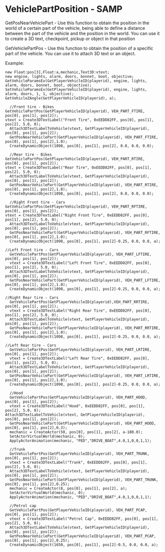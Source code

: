 # VehiclePartPosition - SAMP
GetPosNearVehiclePart - Use this function to obtain the position in the world of a certain part of the vehicle, being able to define a distance between the part of the vehicle and the position in the world. You can use it to create a 3D text, checkpoint, pickup or object in that position

GetVehiclePartPos - Use this function to obtain the position of a specific part of the vehicle. You can use it to attach 3D text or an object.

Example:

    new Float:pos[3],Float:a,mechanic,Text3D:vtext;
    new engine, lights, alarm, doors, bonnet, boot, objective;
    GetVehicleParamsEx(GetPlayerVehicleID(playerid), engine, lights, alarm, doors, bonnet, boot, objective);
    SetVehicleParamsEx(GetPlayerVehicleID(playerid), engine, lights, alarm, doors, 1, 1, objective);
    GetVehicleZAngle(GetPlayerVehicleID(playerid), a);

	  //Front tire - Bikes
    GetVehiclePartPos(GetPlayerVehicleID(playerid), VEH_PART_FTIRE, pos[0], pos[1], pos[2]);
    vtext = Create3DTextLabel("Front Tire", 0xEEDD82FF, pos[0], pos[1], pos[2], 5.0, 0);
 	  Attach3DTextLabelToVehicle(vtext, GetPlayerVehicleID(playerid), pos[0], pos[1], pos[2]);
 	  GetPosNearVehiclePart(GetPlayerVehicleID(playerid), VEH_PART_FTIRE, pos[0], pos[1], pos[2],1.0);
	  CreateDynamicObject(1098, pos[0], pos[1], pos[2], 0.0, 0.0, 0.0);

	  //Rear tire - Bikes
    GetVehiclePartPos(GetPlayerVehicleID(playerid), VEH_PART_RTIRE, pos[0], pos[1], pos[2]);
    vtext = Create3DTextLabel("Rear Tire", 0xEEDD82FF, pos[0], pos[1], pos[2], 5.0, 0);
 	  Attach3DTextLabelToVehicle(vtext, GetPlayerVehicleID(playerid), pos[0], pos[1], pos[2]);
 	  GetPosNearVehiclePart(GetPlayerVehicleID(playerid), VEH_PART_RTIRE, pos[0], pos[1], pos[2],1.0);
	  CreateDynamicObject(1098, pos[0], pos[1], pos[2], 0.0, 0.0, 0.0);
	
	  //Right Front tire - Cars
    GetVehiclePartPos(GetPlayerVehicleID(playerid), VEH_PART_RFTIRE, pos[0], pos[1], pos[2]);
    vtext = Create3DTextLabel("Right Front Tire", 0xEEDD82FF, pos[0], pos[1], pos[2], 5.0, 0);
 	  Attach3DTextLabelToVehicle(vtext, GetPlayerVehicleID(playerid), pos[0], pos[1], pos[2]);
 	  GetPosNearVehiclePart(GetPlayerVehicleID(playerid), VEH_PART_RFTIRE, pos[0], pos[1], pos[2],1.0);
	  CreateDynamicObject(1098, pos[0], pos[1], pos[2]-0.25, 0.0, 0.0, a);

    //Left Front tire - Cars
	  GetVehiclePartPos(GetPlayerVehicleID(playerid), VEH_PART_LFTIRE, pos[0], pos[1], pos[2]);
	  vtext = Create3DTextLabel("Left Front Tire", 0xEEDD82FF, pos[0], pos[1], pos[2], 5.0, 0);
 	  Attach3DTextLabelToVehicle(vtext, GetPlayerVehicleID(playerid), pos[0], pos[1], pos[2]);
 	  GetPosNearVehiclePart(GetPlayerVehicleID(playerid), VEH_PART_LFTIRE, pos[0], pos[1], pos[2],1.0);
	  CreateDynamicObject(1098, pos[0], pos[1], pos[2]-0.25, 0.0, 0.0, a);

    //Right Rear tire - Cars
	  GetVehiclePartPos(GetPlayerVehicleID(playerid),VEH_PART_RRTIRE, pos[0], pos[1], pos[2]);
	  vtext = Create3DTextLabel("Right Rear Tire", 0xEEDD82FF, pos[0], pos[1], pos[2], 5.0, 0);
 	  Attach3DTextLabelToVehicle(vtext, GetPlayerVehicleID(playerid), pos[0], pos[1], pos[2]);
 	  GetPosNearVehiclePart(GetPlayerVehicleID(playerid), VEH_PART_RRTIRE, pos[0], pos[1], pos[2],1.0);
	  CreateDynamicObject(1098, pos[0], pos[1], pos[2]-0.25, 0.0, 0.0, a);

    //Left Rear tire - Cars
	  GetVehiclePartPos(GetPlayerVehicleID(playerid), VEH_PART_LRTIRE, pos[0], pos[1], pos[2]);
	  vtext = Create3DTextLabel("Left Rear Tire", 0xEEDD82FF, pos[0], pos[1], pos[2], 5.0, 0);
 	  Attach3DTextLabelToVehicle(vtext, GetPlayerVehicleID(playerid), pos[0], pos[1], pos[2]);
 	  GetPosNearVehiclePart(GetPlayerVehicleID(playerid), VEH_PART_LRTIRE, pos[0], pos[1], pos[2],1.0);
	  CreateDynamicObject(1098, pos[0], pos[1], pos[2]-0.25, 0.0, 0.0, a);

	  //Hood
	  GetVehiclePartPos(GetPlayerVehicleID(playerid), VEH_PART_HOOD, pos[0], pos[1], pos[2]);
	  vtext = Create3DTextLabel("Hood", 0xEEDD82FF, pos[0], pos[1], pos[2], 5.0, 0);
  	Attach3DTextLabelToVehicle(vtext, GetPlayerVehicleID(playerid), pos[0], pos[1], pos[2]);
 	  GetPosNearVehiclePart(GetPlayerVehicleID(playerid), VEH_PART_HOOD, pos[0], pos[1], pos[2],0.3);
	  mechanic = CreateActor(50, pos[0], pos[1], pos[2], a-180.0);
	  SetActorVirtualWorld(mechanic, 0);
	  ApplyActorAnimation(mechanic, "PED","DRIVE_BOAT",4.0,1,0,0,1,1);

	  //Trunk
	  GetVehiclePartPos(GetPlayerVehicleID(playerid), VEH_PART_TRUNK, pos[0], pos[1], pos[2]);
	  vtext = Create3DTextLabel("Trunk", 0xEEDD82FF, pos[0], pos[1], pos[2], 5.0, 0);
 	  Attach3DTextLabelToVehicle(vtext, GetPlayerVehicleID(playerid), pos[0], pos[1], pos[2]);
 	  GetPosNearVehiclePart(GetPlayerVehicleID(playerid), VEH_PART_TRUNK, pos[0], pos[1], pos[2],0.25);
	  mechanic = CreateActor(8, pos[0], pos[1], pos[2], a);
	  SetActorVirtualWorld(mechanic, 0);
	  ApplyActorAnimation(mechanic, "PED","DRIVE_BOAT",4.0,1,0,0,1,1);
	
	  //Petrol cap
	  GetVehiclePartPos(GetPlayerVehicleID(playerid), VEH_PART_PCAP, pos[0], pos[1], pos[2]);
	  vtext = Create3DTextLabel("Petrol Cap", 0xEEDD82FF, pos[0], pos[1], pos[2], 5.0, 0);
 	  Attach3DTextLabelToVehicle(vtext, GetPlayerVehicleID(playerid), pos[0], pos[1], pos[2]);
 	  GetPosNearVehiclePart(GetPlayerVehicleID(playerid), VEH_PART_PCAP, pos[0], pos[1], pos[2],0.25);
	  CreateDynamicObject(1650, pos[0], pos[1], pos[2]-0.5, 0.0, 0.0, a);
